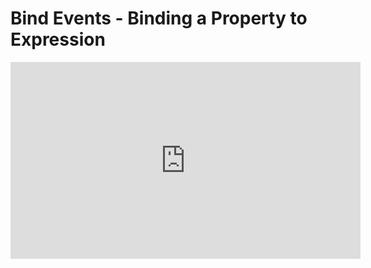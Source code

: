 ﻿# Bind Events - Binding a Property to Expression

<iframe width="560" height="315" src="https://www.youtube.com/embed/eJj6GrcctZE?list=PL1DEQjXG2xnKm36EZepT3dIiM5E8s5W0f" frameborder="0" allowfullscreen></iframe>

